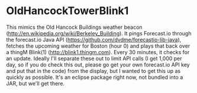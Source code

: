 OldHancockTowerBlink1
=====================
This mimics the Old Hancock Buildings weather beacon (http://en.wikipedia.org/wiki/Berkeley_Building). It pings Forecast.io through the forecast.io Java API (https://github.com/dvdme/forecastio-lib-java), fetches the upcoming weather for Boston (hour 0) and plays that back over a thingM Blink(1) (http://blink1.thingm.com). Every 30 minutes, it checks for an update. Ideally I'll separate these out to limit API calls (I get 1,000 per day, so if you do check this out, please go get your own forecast.io API key and put that in the code) from the display, but I wanted to get this up as quickly as possible.
It's an eclipse package right now, not bundled into a JAR, but we'll get there. 
